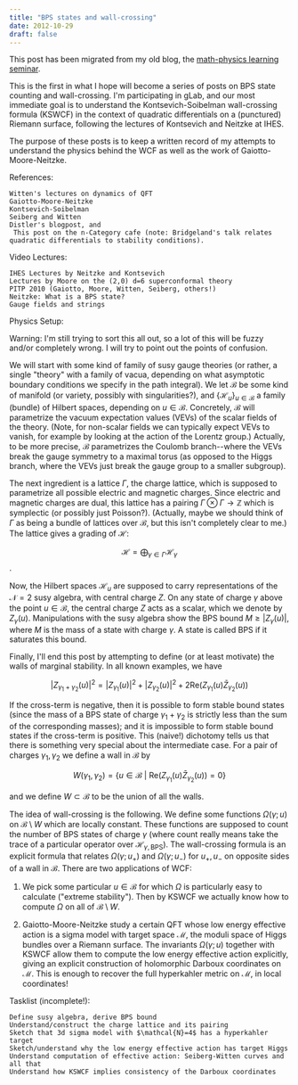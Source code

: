 ```yaml
---
title: "BPS states and wall-crossing"
date: 2012-10-29
draft: false
---
```


This post has been migrated from my old blog, the [math-physics learning seminar](https://mathphysseminar.blogspot.com/).


This is the first in what I hope will become a series of posts on BPS state counting and wall-crossing. I'm participating in gLab, and our most immediate goal is to understand the Kontsevich-Soibelman wall-crossing formula (KSWCF) in the context of quadratic differentials on a (punctured) Riemann surface, following the lectures of Kontsevich and Neitzke at IHES.


The purpose of these posts is to keep a written record of my attempts to understand the physics behind the WCF as well as the work of Gaiotto-Moore-Neitzke.


References:


    Witten's lectures on dynamics of QFT
    Gaiotto-Moore-Neitzke
    Kontsevich-Soibelman
    Seiberg and Witten
    Distler's blogpost, and
     This post on the n-Category cafe (note: Bridgeland's talk relates quadratic differentials to stability conditions).



Video Lectures:


    IHES Lectures by Neitzke and Kontsevich
    Lectures by Moore on the (2,0) d=6 superconformal theory
    PITP 2010 (Gaiotto, Moore, Witten, Seiberg, others!)
    Neitzke: What is a BPS state?
    Gauge fields and strings


Physics Setup:


Warning: I'm still trying to sort this all out, so a lot of this will be fuzzy and/or completely wrong. I will try to point out the points of confusion.


We will start with some kind of family of susy gauge theories (or rather, a single  "theory" with a family of vacua, depending on what asymptotic boundary conditions we specify in the path integral). We let $\mathcal{B}$ be some kind of manifold (or variety, possibly with singularities?), and $\{\mathcal{H}_u\}_{u \in \mathcal{B}}$ a family (bundle) of Hilbert spaces, depending on $u \in \mathcal{B}$. Concretely, $\mathcal{B}$ will parametrize the vacuum expectation values (VEVs) of the scalar fields of the theory. (Note, for non-scalar fields we can typically expect VEVs to vanish, for example by looking at the action of the Lorentz group.) Actually, to be more precise, $\mathcal{B}$ parametrizes the Coulomb branch--where the VEVs break the gauge symmetry to a maximal torus (as opposed to the Higgs branch, where the VEVs just break the gauge group to a smaller subgroup).


The next ingredient is a lattice $\Gamma$, the charge lattice, which is supposed to parametrize all possible electric and magnetic charges. Since electric and magnetic charges are dual, this lattice has a pairing $\Gamma \otimes \Gamma \to \mathbb{Z}$ which is symplectic (or possibly just Poisson?). (Actually, maybe we should think of $\Gamma$ as being a bundle of lattices over $\mathcal{B}$, but this isn't completely clear to me.) The lattice gives a grading of $\mathcal{H}$:

$$ \mathcal{H} = \bigoplus_{\gamma \in \Gamma} \mathcal{H}_\gamma $$.


Now, the Hilbert spaces $\mathcal{H}_u$ are supposed to carry representations of the $\mathcal{N}=2$ susy algebra, with central charge $Z$. On any state of charge $\gamma$ above the point $u \in \mathcal{B}$, the central charge $Z$ acts as a scalar, which we denote by $Z_\gamma(u)$. Manipulations with the susy algebra show the BPS bound $M \geq |Z_\gamma(u)|$, where $M$ is the mass of a state with charge $\gamma$. A state is called BPS if it saturates this bound.


Finally, I'll end this post by attempting to define (or at least motivate) the walls of marginal stability. In all known examples, we have

$$ |Z_{\gamma_1 + \gamma_2}(u)|^2 = |Z_{\gamma_1}(u)|^2 + |Z_{\gamma_2}(u)|^2 +2 \mathrm{Re}(Z_{\gamma_1}(u) \bar{Z}_{\gamma_2}(u) ) $$

If the cross-term is negative, then it is possible to form stable bound states (since the mass of a BPS state of charge $\gamma_1+\gamma_2$ is strictly less than the sum of the corresponding masses); and it is impossible to form stable bound states if the cross-term is positive. This (naive!) dichotomy tells us that there is something very special about the intermediate case. For a pair of charges $\gamma_1, \gamma_2$ we define a wall in $\mathcal{B}$ by

$$ W(\gamma_1, \gamma_2) = \{u \in \mathcal{B} \ | \ \mathrm{Re}(Z_{\gamma_1}(u)\bar{Z}_{\gamma_2}(u)) = 0 \} $$

and we define $W \subset \mathcal{B}$ to be the union of all the walls.


The idea of wall-crossing is the following. We define some functions $\Omega(\gamma; u)$ on $\mathcal{B} \setminus W$ which are locally constant. These functions are supposed to count the number of BPS states of charge $\gamma$ (where count really means take the trace of a particular operator over $\mathcal{H}_{\gamma, \mathrm{BPS}}$). The wall-crossing formula is an explicit formula that relates $\Omega(\gamma; u_+)$ and $\Omega(\gamma; u_-)$ for $u_+, u_-$ on opposite sides of a wall in $\mathcal{B}$. There are two applications of WCF:


1. We pick some particular $u \in \mathcal{B}$ for which $\Omega$ is particularly easy to calculate ("extreme stability"). Then by KSWCF we actually know how to compute $\Omega$ on all of $\mathcal{B} \setminus W$.


2. Gaiotto-Moore-Neitzke study a certain QFT whose low energy effective action is a sigma model with target space $\mathcal{M}$, the moduli space of Higgs bundles over a Riemann surface. The invariants $\Omega(\gamma; u)$ together with KSWCF allow them to compute the low energy effective action explicitly, giving an explicit construction of holomorphic Darboux coordinates on $\mathcal{M}$. This is enough to recover the full hyperkahler metric on $\mathcal{M}$, in local coordinates!



Tasklist (incomplete!):


    Define susy algebra, derive BPS bound
    Understand/construct the charge lattice and its pairing
    Sketch that 3d sigma model with $\mathcal{N}=4$ has a hyperkahler target
    Sketch/understand why the low energy effective action has target Higgs
    Understand computation of effective action: Seiberg-Witten curves and all that
    Understand how KSWCF implies consistency of the Darboux coordinates

